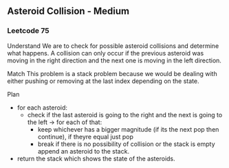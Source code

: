 ## Asteroid Collision - Medium
### Leetcode 75

Understand
We are to check for possible asteroid collisions and determine what happens. A collision can only occur if the previous asteroid was moving in the right direction and the next one is moving in the left direction.

Match
This problem is a stack problem because we would be dealing with either pushing or removing at the last index depending on the state.

Plan
- for each asteroid:
    - check if the last asteroid is going to the right and the next is going to the left -> for each of that:
        - keep whichever has a bigger magnitude (if its the next pop then continue), if theyre equal just pop
        - break
    if there is no possibility of collision or the stack is empty append an asteroid to the stack.
- return the stack which shows the state of the asteroids.